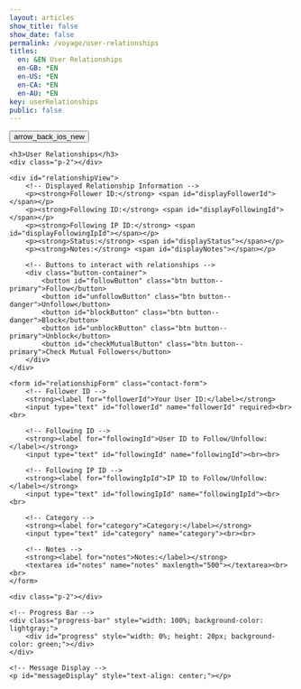 ```yaml
---
layout: articles
show_title: false
show_date: false
permalink: /voyage/user-relationships
titles:
  en: &EN User Relationships
  en-GB: *EN
  en-US: *EN
  en-CA: *EN
  en-AU: *EN
key: userRelationships
public: false
---
```


<div class="p-5"></div>

<div class="form-container">
    <div class="button-container">
        <div class="back-button-container">
            <a href="/voyage" title="Voyage">
                <button id="backButton" class="btn button--outline-primary button--circle">
                    <span class="material-symbols-outlined">arrow_back_ios_new</span>
                </button>
            </a>
        </div>
    </div>

    <h3>User Relationships</h3>
    <div class="p-2"></div>

    <div id="relationshipView">
        <!-- Displayed Relationship Information -->
        <p><strong>Follower ID:</strong> <span id="displayFollowerId"></span></p>
        <p><strong>Following ID:</strong> <span id="displayFollowingId"></span></p>
        <p><strong>Following IP ID:</strong> <span id="displayFollowingIpId"></span></p>
        <p><strong>Status:</strong> <span id="displayStatus"></span></p>
        <p><strong>Notes:</strong> <span id="displayNotes"></span></p>

        <!-- Buttons to interact with relationships -->
        <div class="button-container">
            <button id="followButton" class="btn button--primary">Follow</button>
            <button id="unfollowButton" class="btn button--danger">Unfollow</button>
            <button id="blockButton" class="btn button--danger">Block</button>
            <button id="unblockButton" class="btn button--primary">Unblock</button>
            <button id="checkMutualButton" class="btn button--primary">Check Mutual Followers</button>
        </div>
    </div>

    <form id="relationshipForm" class="contact-form">
        <!-- Follower ID -->
        <strong><label for="followerId">Your User ID:</label></strong>
        <input type="text" id="followerId" name="followerId" required><br><br>

        <!-- Following ID -->
        <strong><label for="followingId">User ID to Follow/Unfollow:</label></strong>
        <input type="text" id="followingId" name="followingId"><br><br>

        <!-- Following IP ID -->
        <strong><label for="followingIpId">IP ID to Follow/Unfollow:</label></strong>
        <input type="text" id="followingIpId" name="followingIpId"><br><br>

        <!-- Category -->
        <strong><label for="category">Category:</label></strong>
        <input type="text" id="category" name="category"><br><br>

        <!-- Notes -->
        <strong><label for="notes">Notes:</label></strong>
        <textarea id="notes" name="notes" maxlength="500"></textarea><br><br>
    </form>

    <div class="p-2"></div>

    <!-- Progress Bar -->
    <div class="progress-bar" style="width: 100%; background-color: lightgray;">
        <div id="progress" style="width: 0%; height: 20px; background-color: green;"></div>
    </div>

    <!-- Message Display -->
    <p id="messageDisplay" style="text-align: center;"></p>
</div>


<script>
document.addEventListener('DOMContentLoaded', function() {
    const userId = localStorage.getItem('userId');
    if (!userId) {
        document.getElementById('messageDisplay').innerText = 'No logged-in user found. Please log in first.';
        document.getElementById('messageDisplay').style.color = 'red';
        window.location.href = '/login';
        return;
    }

    // Set the followerId to the logged-in user
    document.getElementById('followerId').value = userId;

    // Event listener for the Follow button
    document.getElementById('followButton').addEventListener('click', async function() {
        console.log('Follow button clicked');
        
        const formData = {
            followerId: document.getElementById('followerId').value.trim(),
            followingId: document.getElementById('followingId').value.trim(),
            followingIpId: document.getElementById('followingIpId').value.trim(),
            category: document.getElementById('category').value.trim(),
            notes: document.getElementById('notes').value.trim()
        };

        console.log('Form data to be sent:', formData);

        try {
            const response = await fetch('https://api.plantasia.space:443/api/user-relationships/follow', {
                method: 'POST',
                headers: {
                    'Content-Type': 'application/json'
                },
                body: JSON.stringify(formData)
            });

            console.log('Response status:', response.status);

    // Attempt to parse the response as JSON
    let result;
    try {
        result = await response.json();
    } catch (jsonError) {
        console.error('Error parsing JSON response:', jsonError);
        const textResponse = await response.text();
        console.error('Response text:', textResponse);
        throw new Error('Unexpected response format');
    }

    if (response.ok) {
        console.log('Follow operation successful:', result);
        document.getElementById('messageDisplay').innerText = 'Followed successfully!';
        document.getElementById('messageDisplay').style.color = 'green';
    } else {
        throw new Error(result.message || 'Unknown error');
    }
} catch (error) {
    console.error('Error during follow operation:', error);
    document.getElementById('messageDisplay').innerText = error.message;
    document.getElementById('messageDisplay').style.color = 'red';
}
    });

    // Event listener for the Unfollow button
    document.getElementById('unfollowButton').addEventListener('click', async function() {
        console.log('Unfollow button clicked');

        const formData = {
            followerId: document.getElementById('followerId').value.trim(),
            followingId: document.getElementById('followingId').value.trim(),
            followingIpId: document.getElementById('followingIpId').value.trim()
        };

        console.log('Form data to be sent:', formData);

        try {
            const response = await fetch('https://api.plantasia.space:443/api/user-relationships/unfollow', {
                method: 'POST',
                headers: {
                    'Content-Type': 'application/json'
                },
                body: JSON.stringify(formData)
            });

            console.log('Response status:', response.status);

            const result = await response.json();
            if (response.ok) {
                console.log('Unfollow operation successful:', result);
                document.getElementById('messageDisplay').innerText = 'Unfollowed successfully!';
                document.getElementById('messageDisplay').style.color = 'green';
            } else {
                throw new Error(result.message);
            }
        } catch (error) {
            console.error('Error during unfollow operation:', error);
            document.getElementById('messageDisplay').innerText = error.message;
            document.getElementById('messageDisplay').style.color = 'red';
        }
    });

    // Event listener for the Block button
    document.getElementById('blockButton').addEventListener('click', async function() {
        console.log('Block button clicked');

        const formData = {
            blockerId: document.getElementById('followerId').value.trim(),
            blockedId: document.getElementById('followingId').value.trim(),
            blockedIpId: document.getElementById('followingIpId').value.trim()
        };

        console.log('Form data to be sent:', formData);

        try {
            const response = await fetch('https://api.plantasia.space:443/api/user-relationships/blockUser', {
                method: 'POST',
                headers: {
                    'Content-Type': 'application/json'
                },
                body: JSON.stringify(formData)
            });

            console.log('Response status:', response.status);

            const result = await response.json();
            if (response.ok) {
                console.log('Block operation successful:', result);
                document.getElementById('messageDisplay').innerText = 'Blocked successfully!';
                document.getElementById('messageDisplay').style.color = 'green';
            } else {
                throw new Error(result.message);
            }
        } catch (error) {
            console.error('Error during block operation:', error);
            document.getElementById('messageDisplay').innerText = error.message;
            document.getElementById('messageDisplay').style.color = 'red';
        }
    });

function displayFollowingList(followingList) {
    // Example: Log the usernames of the following users
    followingList.forEach(relationship => {
        console.log(`Following user: ${relationship.followingId.username}`);
    });

    // Alternatively, update the DOM to show the list of following users
    const followingContainer = document.getElementById('followingContainer');
    followingContainer.innerHTML = ''; // Clear any existing content

    followingList.forEach(relationship => {
        const userElement = document.createElement('div');
        userElement.textContent = relationship.followingId.displayName || relationship.followingId.username;
        followingContainer.appendChild(userElement);
    });
}


    // Event listener for the Unblock button
    document.getElementById('unblockButton').addEventListener('click', async function() {
        console.log('Unblock button clicked');

        const formData = {
            blockerId: document.getElementById('followerId').value.trim(),
            blockedId: document.getElementById('followingId').value.trim(),
            blockedIpId: document.getElementById('followingIpId').value.trim()
        };

        console.log('Form data to be sent:', formData);

        try {
            const response = await fetch('https://api.plantasia.space:443/api/user-relationships/unblockUser', {
                method: 'POST',
                headers: {
                    'Content-Type': 'application/json'
                },
                body: JSON.stringify(formData)
            });

            console.log('Response status:', response.status);

            const result = await response.json();
            if (response.ok) {
                console.log('Unblock operation successful:', result);
                document.getElementById('messageDisplay').innerText = 'Unblocked successfully!';
                document.getElementById('messageDisplay').style.color = 'green';
            } else {
                throw new Error(result.message);
            }
        } catch (error) {
            console.error('Error during unblock operation:', error);
            document.getElementById('messageDisplay').innerText = error.message;
            document.getElementById('messageDisplay').style.color = 'red';
        }
    });

    // Event listener for checking mutual followers
    document.getElementById('checkMutualButton').addEventListener('click', async function() {
        console.log('Check mutual followers button clicked');

        const userId1 = document.getElementById('followerId').value.trim();
        const userId2 = document.getElementById('followingId').value.trim();

        try {
            const response = await fetch(`https://api.plantasia.space:443/api/user-relationships/mutualFollowers/${userId1}/${userId2}`, {
                method: 'GET'
            });

            console.log('Response status:', response.status);

            const result = await response.json();
            if (response.ok) {
                console.log('Mutual followers check successful:', result);
                document.getElementById('messageDisplay').innerText = `Mutual Followers: ${result.mutualFollowers}`;
                document.getElementById('messageDisplay').style.color = 'green';
            } else {
                throw new Error(result.message);
            }
        } catch (error) {
            console.error('Error during mutual followers check:', error);
            document.getElementById('messageDisplay').innerText = error.message;
            document.getElementById('messageDisplay').style.color = 'red';
        }
    });
});
</script>
